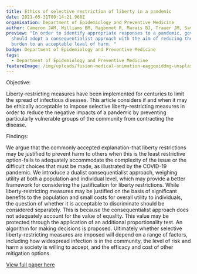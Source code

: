 ```yaml
---
title: Ethics of selective restriction of liberty in a pandemic
date: 2021-05-31T00:14:21.960Z
organisation: Department of Epidemiology and Preventive Medicine
author: Cameron JAM, Williams BM, Ragonnet R, Marais BJ, Trauer JM, Savulescu J.
preview: "In order to identify appropriate responses to a pandemic, governments
  should adopt a consequentialist approach with the aim of reducing the disease
  burden to an acceptable level of harm. "
badge: Department of Epidemiology and Preventive Medicine
tags:
  - Department of Epidemiology and Preventive Medicine
featureImage: /img/uploads/fusion-medical-animation-eaggqoiddmg-unsplash.jpg
---
```

Objective: 

Liberty-restricting measures have been implemented for centuries to limit the spread of infectious diseases. This article considers if and when it may be ethically acceptable to impose selective liberty-restricting measures in order to reduce the negative impacts of a pandemic by preventing particularly vulnerable groups of the community from contracting the disease.

Findings: 

We argue that the commonly accepted explanation-that liberty restrictions may be justified to prevent harm to others when this is the least restrictive option-fails to adequately accommodate the complexity of the issue or the difficult choices that must be made, as illustrated by the COVID-19 pandemic. We introduce a dualist consequentialist approach, weighing utility at both a population and individual level, which may provide a better framework for considering the justification for liberty restrictions. While liberty-restricting measures may be justified on the basis of significant benefits to the population and small costs for overall utility to individuals, the question of whether it is acceptable to discriminate should be considered separately. This is because the consequentialist approach does not adequately account for the value of equality. This value may be protected through the application of an additional proportionality test. An algorithm for making decisions is proposed. Ultimately whether selective liberty-restricting measures are imposed will depend on a range of factors, including how widespread infection is in the community, the level of risk and harm a society is willing to accept, and the efficacy and cost of other mitigation options.

<a href="https://jme.bmj.com/content/47/8/553.long" target="_blank">
View full paper here
</a>